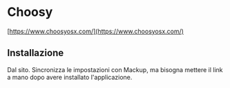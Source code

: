# Choosy
[https://www.choosyosx.com/](https://www.choosyosx.com/)

## Installazione
Dal sito.
Sincronizza le impostazioni con Mackup, ma bisogna mettere il link a mano dopo avere installato l'applicazione.